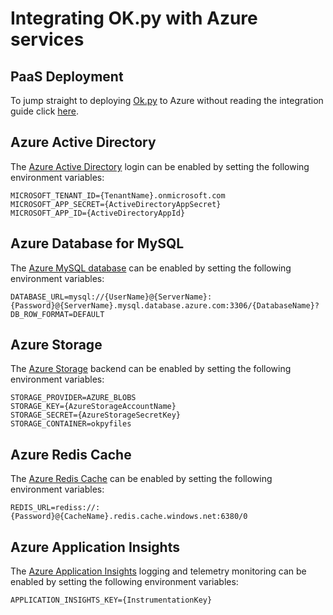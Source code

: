 # Integrating OK.py with Azure services

## PaaS Deployment

To jump straight to deploying [Ok.py](http://www.okpy.org) to Azure without reading the integration guide click
[here](./paas/README.md).

## Azure Active Directory

The [Azure Active Directory](https://azure.microsoft.com/en-gb/services/active-directory/) login can be enabled by
setting the following environment variables:

```
MICROSOFT_TENANT_ID={TenantName}.onmicrosoft.com
MICROSOFT_APP_SECRET={ActiveDirectoryAppSecret}
MICROSOFT_APP_ID={ActiveDirectoryAppId}
```

## Azure Database for MySQL

The [Azure MySQL database](https://azure.microsoft.com/en-us/services/mysql/) can be enabled by setting the following
environment variables:

```
DATABASE_URL=mysql://{UserName}@{ServerName}:{Password}@{ServerName}.mysql.database.azure.com:3306/{DatabaseName}?
DB_ROW_FORMAT=DEFAULT
```

## Azure Storage

The [Azure Storage](https://azure.microsoft.com/en-gb/services/storage/blobs/) backend can be enabled by setting the
following environment variables:

```
STORAGE_PROVIDER=AZURE_BLOBS
STORAGE_KEY={AzureStorageAccountName}
STORAGE_SECRET={AzureStorageSecretKey}
STORAGE_CONTAINER=okpyfiles
```

## Azure Redis Cache

The [Azure Redis Cache](https://azure.microsoft.com/en-gb/services/cache/) can be enabled by setting the following
environment variables:

```
REDIS_URL=rediss://:{Password}@{CacheName}.redis.cache.windows.net:6380/0
```

## Azure Application Insights

The [Azure Application Insights](https://azure.microsoft.com/en-gb/services/application-insights/) logging and telemetry
monitoring can be enabled by setting the following environment variables:

```
APPLICATION_INSIGHTS_KEY={InstrumentationKey}
```
